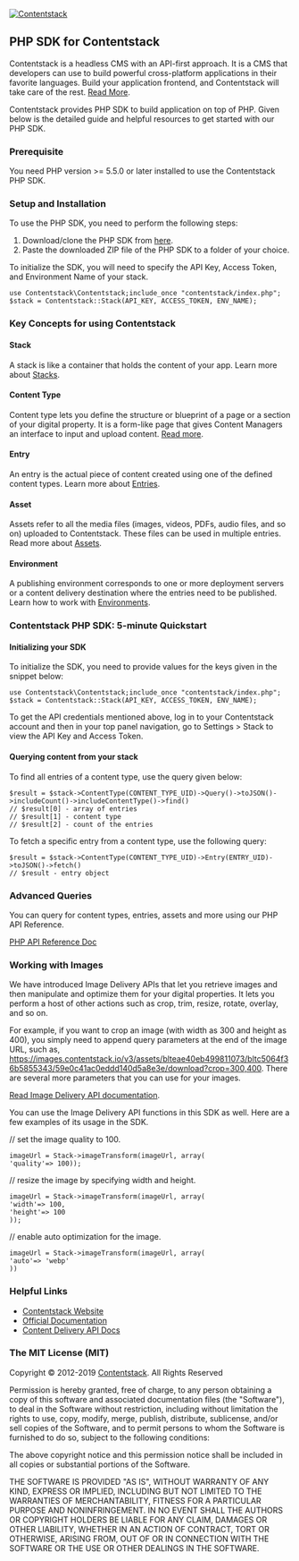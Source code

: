 [![Contentstack](https://www.contentstack.com/docs/static/images/contentstack.png)](https://www.contentstack.com/)

## PHP SDK for Contentstack

Contentstack is a headless CMS with an API-first approach. It is a CMS that developers can use to build powerful cross-platform applications in their favorite languages. Build your application frontend, and Contentstack will take care of the rest. [Read More](https://www.contentstack.com/). 

Contentstack provides PHP SDK to build application on top of PHP. Given below is the detailed guide and helpful resources to get started with our PHP SDK.


### Prerequisite

You need PHP version &gt;= 5.5.0 or later installed to use the Contentstack PHP SDK.

### Setup and Installation

To use the PHP SDK, you need to perform the following steps:

1. Download/clone the PHP SDK from [here](https://www.contentstack.com/docs/platforms/php/php_sdk_latest). 
2. Paste the downloaded ZIP file of the PHP SDK to a folder of your choice. 

To initialize the SDK, you will need to specify the API Key, Access Token, and Environment Name of your stack.

    use Contentstack\Contentstack;include_once "contentstack/index.php";
    $stack = Contentstack::Stack(API_KEY, ACCESS_TOKEN, ENV_NAME);

### Key Concepts for using Contentstack

#### Stack

A stack is like a container that holds the content of your app. Learn more about [Stacks](https://www.contentstack.com/docs/guide/stack).

#### Content Type

Content type lets you define the structure or blueprint of a page or a section of your digital property. It is a form-like page that gives Content Managers an interface to input and upload content. [Read more](https://www.contentstack.com/docs/guide/content-types).

#### Entry

An entry is the actual piece of content created using one of the defined content types. Learn more about [Entries](https://www.contentstack.com/docs/guide/content-management#working-with-entries). 

#### Asset

Assets refer to all the media files (images, videos, PDFs, audio files, and so on) uploaded to Contentstack. These files can be used in multiple entries. Read more about [Assets](https://www.contentstack.com/docs/guide/content-management#working-with-assets). 

#### Environment

A publishing environment corresponds to one or more deployment servers or a content delivery destination where the entries need to be published. Learn how to work with [Environments](https://www.contentstack.com/docs/guide/environments). 

  
  

### Contentstack PHP SDK: 5-minute Quickstart

#### Initializing your SDK 

To initialize the SDK, you need to provide values for the keys given in the snippet below:

    use Contentstack\Contentstack;include_once "contentstack/index.php";
    $stack = Contentstack::Stack(API_KEY, ACCESS_TOKEN, ENV_NAME);

To get the API credentials mentioned above, log in to your Contentstack account and then in your top panel navigation, go to Settings &gt; Stack to view the API Key and Access Token.

  

#### Querying content from your stack

To find all entries  of a content type, use the query given below:

    $result = $stack->ContentType(CONTENT_TYPE_UID)->Query()->toJSON()->includeCount()->includeContentType()->find()
    // $result[0] - array of entries
    // $result[1] - content type
    // $result[2] - count of the entries

  
  

To fetch a specific entry from a content type, use the following query:

    $result = $stack->ContentType(CONTENT_TYPE_UID)->Entry(ENTRY_UID)->toJSON()->fetch()
    // $result - entry object

### Advanced Queries

You can query for content types, entries, assets and more using our PHP API Reference. 

[PHP API Reference Doc](https://www.contentstack.com/docs/platforms/php/api-reference/)

  

### Working with Images

We have introduced Image Delivery APIs that let you retrieve images and then manipulate and optimize them for your digital properties. It lets you perform a host of other actions such as crop, trim, resize, rotate, overlay, and so on. 

For example, if you want to crop an image (with width as 300 and height as 400), you simply need to append query parameters at the end of the image URL, such as, https://images.contentstack.io/v3/assets/blteae40eb499811073/bltc5064f36b5855343/59e0c41ac0eddd140d5a8e3e/download?crop=300,400. There are several more parameters that you can use for your images. 

[Read Image Delivery API documentation](https://www.contentstack.com/docs/apis/image-delivery-api/). 

You can use the Image Delivery API functions in this SDK as well. Here are a few examples of its usage in the SDK.

// set the image quality to 100.

    imageUrl = Stack->imageTransform(imageUrl, array(
    'quality'=> 100));

// resize the image by specifying width and height.

    imageUrl = Stack->imageTransform(imageUrl, array(
    'width'=> 100,
    'height'=> 100
    ));

// enable auto optimization for the image.

    imageUrl = Stack->imageTransform(imageUrl, array(
    'auto'=> 'webp'
    ))



### Helpful Links

- [Contentstack Website](https://www.contentstack.com) 
- [Official Documentation](https://www.contentstack.com/docs) 
- [Content Delivery API Docs](https://www.contentstack.com/docs/apis/content-delivery-api/) 

### The MIT License (MIT)

Copyright © 2012-2019 [Contentstack](https://www.contentstack.com/). All Rights Reserved


Permission is hereby granted, free of charge, to any person obtaining a copy of this software and associated documentation files (the "Software"), to deal in the Software without restriction, including without limitation the rights to use, copy, modify, merge, publish, distribute, sublicense, and/or sell copies of the Software, and to permit persons to whom the Software is furnished to do so, subject to the following conditions:

The above copyright notice and this permission notice shall be included in all copies or substantial portions of the Software.

THE SOFTWARE IS PROVIDED "AS IS", WITHOUT WARRANTY OF ANY KIND, EXPRESS OR IMPLIED, INCLUDING BUT NOT LIMITED TO THE WARRANTIES OF MERCHANTABILITY, FITNESS FOR A PARTICULAR PURPOSE AND NONINFRINGEMENT. IN NO EVENT SHALL THE AUTHORS OR COPYRIGHT HOLDERS BE LIABLE FOR ANY CLAIM, DAMAGES OR OTHER LIABILITY, WHETHER IN AN ACTION OF CONTRACT, TORT OR OTHERWISE, ARISING FROM, OUT OF OR IN CONNECTION WITH THE SOFTWARE OR THE USE OR OTHER DEALINGS IN THE SOFTWARE.
